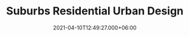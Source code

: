 ---
title: Suburbs Residential Urban Design
date: 2021-04-10T12:49:27.000+06:00
thumbnail: images/project_suburbs/thumb.png
service: Design, Modeling, Rendering
# Client: Damascus University
shortDescription: I designed a residential building project located in a suburban area where families have a tradition of living together even after their children are married. To accommodate the changing times, I designed houses with separated floors that still felt like one house per family. The design included space for animals and parking, as well as a sustainable design approach that considered the environment. The result is a functional and modern residential building that honors the traditional values of the community.
challenge: Lorem ipsum dolor sit amet, consetetur sadipscing elitr, sed diam nonumy
  eirmod tempor invidunt ut labore et dolore magna aliquyam erat, sed diam voluptua
  vero eos et accusam et justo duo dolores et ea rebum. Stet clita kasd gubergren.
solution: Lorem ipsum dolor sit amet, consetetur sadipscing elitr, sed diam nonumy
  eirmod tempor invidunt ut labore et dolore magna aliquyam erat, sed diam voluptua
  vero eos et accusam et justo duo dolores et ea rebum. Stet clita kasd gubergren.
slideShowImages: [images/project1/1.jpg,images/project1/2.jpg,images/project1/3.jpg,images/project1/3.jpg,images/project1/3.jpg]
showChallenge: "false"
showSolution: "false"
showChallengeAndSolution: "false"

---